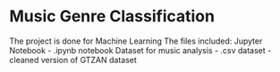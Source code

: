 # Music Genre   Classification 
The project is done  for  Machine Learning
The files included:
Jupyter Notebook - .ipynb notebook
Dataset for music analysis - .csv dataset - cleaned version of GTZAN dataset

